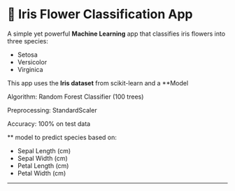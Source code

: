 # 🌸 Iris Flower Classification App

A simple yet powerful **Machine Learning** app that classifies iris flowers into three species:
- Setosa
- Versicolor
- Virginica

This app uses the **Iris dataset** from scikit-learn and a **Model

Algorithm: Random Forest Classifier (100 trees)

Preprocessing: StandardScaler

Accuracy: 100% on test data

** model to predict species based on:
- Sepal Length (cm)
- Sepal Width (cm)
- Petal Length (cm)
- Petal Width (cm)

---
